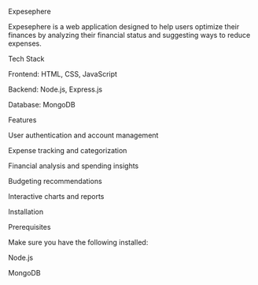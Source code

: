 Expesephere

Expesephere is a web application designed to help users optimize their finances by analyzing their financial status and suggesting ways to reduce expenses.

Tech Stack

Frontend: HTML, CSS, JavaScript

Backend: Node.js, Express.js

Database: MongoDB

Features

User authentication and account management

Expense tracking and categorization

Financial analysis and spending insights

Budgeting recommendations

Interactive charts and reports

Installation

Prerequisites

Make sure you have the following installed:

Node.js

MongoDB